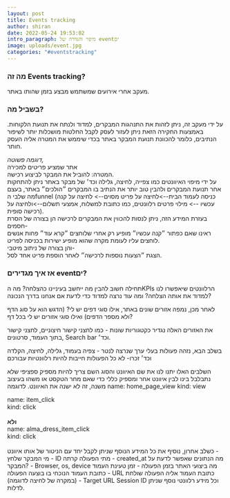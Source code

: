 ```yaml
---
layout: post
title: Events tracking
author: shiran
date: 2022-05-24 19:53:02
intro_paragraph: מיפוי והגדרה של eventים
image: uploads/event.jpg
categories: "#eventstracking"
---
```



### מה זה Events tracking?<br>
מעקב אחרי אירועים שמשתמש מבצע בזמן שהותו באתר.

### בשביל מה? <br>
על ידי מעקב זה, ניתן לזהות את התנהגות המבקרים, למדוד ולנתח את תנועת הלקוחות. באמצעות החקירה הזאת ניתן לעזור לעסק לקבל החלטות מושכלות יותר לשיפור הנתיבים, כלומר להכוונת תנועת המבקר באתר בכדי שיממש את המטרה אליה העסק חותר.

*דוגמה פשוטה,* <br>
אתר שמציע פריטים למכירה<br>
המטרה: להוביל את המבקר לביצוע רכישה. <br>
על ידי מיפוי האיוונטים כמו צפייה, לחיצה, גלילה וכד׳ של מבקר באתר ניתן להתחקות אחר תנועת המבקרים ולהבין טוב יותר את הנתיב בו המבקרים ״הולכים״ באתר, בעצם מה שלבי הfunnel (כניסה לעמוד הבית-->לחיצה על פריט מסוים--> לחיצה על קנה עכשיו --> מילוי פרטים רלוונטים, כמו כתובת למשלוח, אמצעי תשלום-->ולחיצה על רכישה סופית). <br>
בעזרת המידע הזה, ניתן לנסות להכווין את המבקרים לרכישה הן בצורה של הסרת חסמים-<br>
ראינו שאם כפתור ״קנה עכשיו״ מופיע רק אחרי שלוחצים ״קרא עוד״ פחות אנשים לוחצים עליו לעומת מקרה שהוא מופיע ישירות בכניסה לפריט.<br>
והן בצורה של ניתוב מיטבי-<br>
הצגת ״הצעות נוספות לרכישה״ לאחר הוספת פריט אחד לסל.


### אז איך מגדירים eventים? <br>
תחילה חשוב להבין מה ייחשב בעיניינו כהצלחה? מה הKPIs הרלוונטים שיאפשרו לנו למדוד את אותה הצלחה? ומה עוד נרצה למדוד כדי לדעת אם אנחנו בדרך הנכונה?

לאחר מכן, נמפה אזורים שונים באתר, אילו סוגי דפים יש לי? (הדגש הוא על סוג הדף ולא מספר הדפים) ואילו סוגי אזורים יש לי בכל דף?

את האזורים האלה נגדיר כקטגוריות שונות - כמו לחצני קישור חיצוניים, לחצני קישור בתוך העמוד, סרטונים, Search bar וכד׳.

בשלב הבא, נזהה פעולות בעלי ערך שנרצה לנטר - צפיה בעמוד, גלילה, לחיצה, הקלדה וכד׳
זכרו- לא כל הפעולות חייבות להיות רלוונטיות עבורכם 

השלבים האלו יתנו לנו את שם האיוונט והסוג
השם צריך להיות מספיק ספציפי שלא נתבלבל בינו לבין איוונט אחר ומספיק כללי כדי שאם מחר הטקסט או משהו בעיצוב משנה, זה לא ישנה את האיוונט. 
לדוגמה
name: home_page_view
kind: view

name: item_click<br>
kind: click <br><br>
**ולא** <br>
name: alma_dress_item_click<br>
kind: click<br>
<br>
כשלב אחרון, נוסיף את כל המידע הנוסף שניתן לקבל יחד עם הניטור של אותו איוונט - <br>
מי המבקר שלחץ - ID 
מתי הפעולה קרתה - created_at
מה הנתונים שאפשר לדעת על המבקר? - Browser, os, device
מה ביצועי האתר בזמן הפעולה - זמן טעינת העמוד
כתובת העמוד הנוכחי בו בוצעה הפעולה - URL
כתובת העמוד אליה הפעולה שולחת (במקרה של לחיצה לדוגמה) - Target URL
Session ID
וכל מידע רלוונטי נוסף שניתן לדלות.
